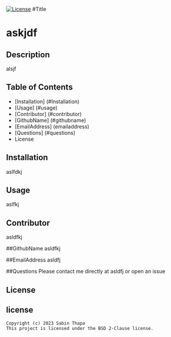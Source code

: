 
  [![License](https://img.shields.io/badge/License-BSD_2--Clause-orange.svg)](https://opensource.org/licenses/BSD-2-Clause)
  #Title
  # askjdf
  
  ## Description
  alsjf
  
  ## Table of Contents
  
  - [Installation] (#Installation)
  - [Usage] (#usage)
  - [Contributor] (#contributor)
  - [GithubName] (#githubname)
  - [EmailAddress] (emailaddress)
  - [Questions] (#questions)
  - License
  
  ## Installation
  aslfdkj
  
  ## Usage
  aslfkj
  
  ## Contributor
  asldfkj
  
  ##GithubName
  asldfkj
  
  ##EmailAddress
  asldfj

  ##Questions
  Please contact me directly at asldfj or open an issue

  ## License
 ## license
    Copyright (c) 2023 Sabin Thapa
    This project is licensed under the BSD 2-Clause license.
    